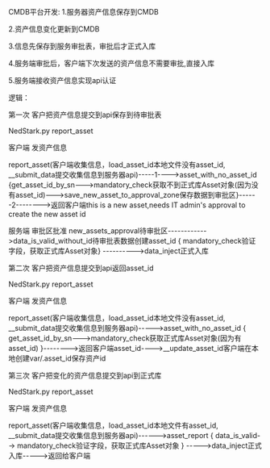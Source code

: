 CMDB平台开发:
1.服务器资产信息保存到CMDB

2.资产信息变化更新到CMDB

3.信息先保存到服务审批表，审批后才正式入库

4.服务端审批后，客户端下次发送的资产信息不需要审批,直接入库

5.服务端接收资产信息实现api认证


逻辑：

第一次 客户把资产信息提交到api保存到待审批表

NedStark.py   report_asset

客户端 发资产信息

report_asset(客户端收集信息，load_asset_id本地文件没有asset_id,  __submit_data提交收集信息到服务器api)-----1---->asset_with_no_asset_id {get_asset_id_by_sn--->mandatory_check获取不到正式库Asset对象(因为没有asset_id)--->save_new_asset_to_approval_zone保存数据到审批区}------2-------->返回客户端this is a new asset,needs IT admin's approval to create the new asset id

服务端 审批区批准
new_assets_approval待审批区------------>data_is_valid_without_id待审批表数据创建asset_id { mandatory_check验证字段，获取正式库Asset对象} ---------->data_inject正式入库




第二次 客户把资产信息提交到api返回asset_id

NedStark.py   report_asset

客户端 发资产信息

report_asset(客户端收集信息，load_asset_id本地文件没有asset_id, __submit_data提交收集信息到服务器api)----->asset_with_no_asset_id { get_asset_id_by_sn--->mandatory_check获取正式库Asset对象(因为有asset_id) }-------->返回客户端asset_id---->__update_asset_id客户端在本地创建var/.asset_id保存资产id



第三次 客户把变化的资产信息提交到api到正式库

NedStark.py   report_asset

客户端 发资产信息

report_asset(客户端收集信息，load_asset_id本地文件有asset_id, __submit_data提交收集信息到服务器api)------>asset_report { data_is_valid--> mandatory_check验证字段，获取正式库Asset对象 } ----->data_inject正式入库----->返回给客户端
